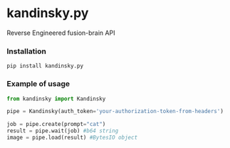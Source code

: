 # kandinsky.py
Reverse Engineered fusion-brain API

### Installation 
```
pip install kandinsky.py
```



### Example of usage
```python
from kandinsky import Kandinsky

pipe = Kandinsky(auth_token='your-authorization-token-from-headers')

job = pipe.create(prompt="cat")
result = pipe.wait(job) #b64 string
image = pipe.load(result) #BytesIO object
```


